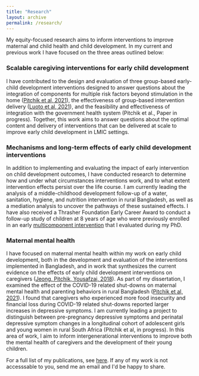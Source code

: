 ```yaml
---
title: "Research"
layout: archive
permalink: /research/
---
```


My equity-focused research aims to inform interventions to improve maternal and child health and child development. In my current and previous work I have focused on the three areas outlined below:

### Scalable caregiving interventions for early child development
I have contributed to the design and evaluation of three group-based early-child development interventions designed to answer questions about the integration of components for multiple risk factors beyond stimulation in the home (<a href="https://gh.bmj.com/content/6/3/e004307.abstract" target="_blank" rel="noopener noreferrer">Pitchik et al, 2021</a>), the effectiveness of group-based intervention delivery (<a href="https://www.thelancet.com/journals/langlo/article/PIIS2214-109X(20)30469-1/fulltext" target="_blank" rel="noopener noreferrer">Luoto et al, 2021</a>), and the feasibility and effectiveness of integration with the government health system (Pitchik et al., Paper in progress). Together, this work aims to answer questions about the optimal content and delivery of interventions that can be delivered at scale to improve early child development in LMIC settings.

<!-- before comma used to be this  ([Pitchik et al, 2021](https://gh.bmj.com/content/6/3/e004307.abstract)) -->
### Mechanisms and long-term effects of early child development interventions
In addition to implementing and evaluating the impact of early intervention on child development outcomes, I have conducted research to determine how and under what circumstances interventions work, and to what extent intervention effects persist over the life course. I am currently leading the analysis of a middle-childhood development follow-up of a water, sanitation, hygiene, and nutrition intervention in rural Bangladesh, as well as a mediation analysis to uncover the pathways of these sustained effects. I have also received a Thrasher Foundation Early Career Award to conduct a follow-up study of children at 8 years of age who were previously enrolled in an early <a href="https://gh.bmj.com/content/6/3/e004307.abstract" target="_blank" rel="noopener noreferrer">multicomponent intervention</a> that I evaluated during my PhD. 

### Maternal mental health
I have focused on maternal mental health within my work on early child development, both in the development and evaluation of the interventions implemented in Bangladesh, and in work that synthesizes the current evidence on the effects of early child development interventions on caregivers (<a href="https://publications.aap.org/pediatrics/article/141/4/e20173510/37794/Stimulation-Interventions-and-Parenting-in-Low-and?autologincheck=redirected?nfToken=00000000-0000-0000-0000-000000000000" target="_blank" rel="noopener noreferrer">Jeong, Pitchik, Yousafzai, 2018</a>). As part of my dissertation, I examined the effect of the COVID-19 related shut-downs on maternal mental health and parenting behaviors in rural Bangladesh (<a href="https://srcd.onlinelibrary.wiley.com/doi/full/10.1111/cdev.13651" target="_blank" rel="noopener noreferrer">Pitchik et al, 2021</a>). I found that caregivers who experienced more food insecurity and financial loss during COVID-19 related shut-downs reported larger increases in depressive symptoms. I am currently leading a project to distinguish between pre-pregnancy depressive symptoms and perinatal depressive symptom changes in a longitudinal cohort of adolescent girls and young women in rural South Africa (Pitchik et al, in progress). In this area of work, I aim to inform intergenerational interventions to improve both the mental health of caregivers and the development of their young children.

For a full list of my publications, see <a href="https://www.ncbi.nlm.nih.gov/myncbi/helen.pitchik.1/bibliography/public/">here</a>. If any of my work is not accesssable to you, send me an email and I'd be happy to share.  
